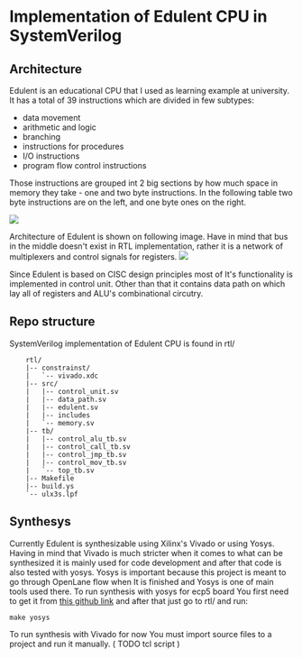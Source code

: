 # Implementation of Edulent CPU in SystemVerilog
## Architecture
Edulent is an educational CPU that I used as learning example at university. It has a total of 39 instructions which are divided in few subtypes:
 - data movement
 - arithmetic and logic
 - branching
 - instructions for procedures
 - I/O instructions
 - program flow control instructions

Those instructions are grouped int 2 big sections by how much space in memory they take - one and two byte instructions. In the following table two byte instructions are on the left, and one byte ones on the right.

![](https://i.postimg.cc/N05CBgLq/edulent-isa.png)

Architecture of Edulent is shown on following image. Have in mind that bus in the middle doesn't exist in RTL implementation, rather it is a network of multiplexers and control signals for registers.
![](https://i.postimg.cc/4nCCDYX3/edulent-arch.png)

Since Edulent is based on CISC design principles most of It's functionality is implemented in control unit. Other than that it contains data path on which lay all of registers and ALU's combinational circutry.

## Repo structure
SystemVerilog implementation of Edulent CPU is found in  rtl/

```
    rtl/
    |-- constrainst/
    |   `-- vivado.xdc
    |-- src/
    |   |-- control_unit.sv
    |   |-- data_path.sv
    |   |-- edulent.sv
    |   |-- includes
    |   `-- memory.sv
    |-- tb/
    |   |-- control_alu_tb.sv
    |   |-- control_call_tb.sv
    |   |-- control_jmp_tb.sv
    |   |-- control_mov_tb.sv
    |   `-- top_tb.sv
    |-- Makefile
    |-- build.ys
    `-- ulx3s.lpf
```

## Synthesys
Currently Edulent is synthesizable using Xilinx's Vivado or using Yosys. Having in mind that Vivado is much stricter when it comes to what can be synthesized it is mainly used for code development and after that code is also tested with yosys. Yosys is important because this project is meant to go through OpenLane flow when It is finished and Yosys is one of main tools used there. 
To run synthesis with yosys for ecp5 board You first need to get it from [this github link](https://github.com/YosysHQ/yosys) and after that just go to rtl/ and run:

    make yosys
   To run synthesis with Vivado for now You must import source files to a project and run it manually. ( TODO tcl script )

